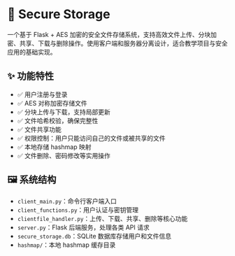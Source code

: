 # 🔐 Secure Storage

一个基于 Flask + AES 加密的安全文件存储系统，支持高效文件上传、分块加密、共享、下载与删除操作。使用客户端和服务器分离设计，适合教学项目与安全应用的基础实现。

## ✨ 功能特性

- ✅ 用户注册与登录
- ✅ AES 对称加密存储文件
- ✅ 分块上传与下载，支持局部更新
- ✅ 文件哈希校验，确保完整性
- ✅ 文件共享功能
- ✅ 权限控制：用户只能访问自己的文件或被共享的文件
- ✅ 本地存储 hashmap 映射
- ✅ 文件删除、密码修改等实用操作

## 🖼️ 系统结构

- `client_main.py`：命令行客户端入口
- `client_functions.py`：用户认证与密钥管理
- `clientfile_handler.py`：上传、下载、共享、删除等核心功能
- `server.py`：Flask 后端服务，处理各类 API 请求
- `secure_storage.db`：SQLite 数据库存储用户和文件信息
- `hashmap/`：本地 hashmap 缓存目录




